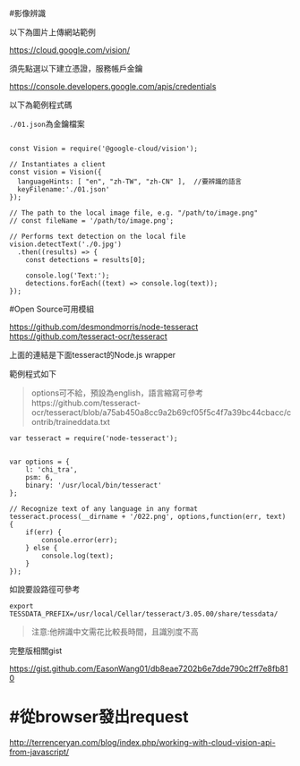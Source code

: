 #影像辨識

以下為圖片上傳網站範例

https://cloud.google.com/vision/


須先點選以下建立憑證，服務帳戶金鑰

https://console.developers.google.com/apis/credentials

以下為範例程式碼


`./01.json`為金鑰檔案
```

const Vision = require('@google-cloud/vision');

// Instantiates a client
const vision = Vision({
  languageHints: [ "en", "zh-TW", "zh-CN" ],  //要辨識的語言
  keyFilename:'./01.json'
});

// The path to the local image file, e.g. "/path/to/image.png"
// const fileName = '/path/to/image.png';

// Performs text detection on the local file
vision.detectText('./0.jpg')
  .then((results) => {
    const detections = results[0];

    console.log('Text:');
    detections.forEach((text) => console.log(text));
});
```



#Open Source可用模組


https://github.com/desmondmorris/node-tesseract
https://github.com/tesseract-ocr/tesseract


上面的連結是下面tesseract的Node.js wrapper


範例程式如下

>options可不給，預設為english，語言縮寫可參考https://github.com/tesseract-ocr/tesseract/blob/a75ab450a8cc9a2b69cf05f5c4f7a39bc44cbacc/contrib/traineddata.txt

```
var tesseract = require('node-tesseract');


var options = {
    l: 'chi_tra',
    psm: 6,
    binary: '/usr/local/bin/tesseract'
};

// Recognize text of any language in any format
tesseract.process(__dirname + '/022.png', options,function(err, text) {
    if(err) {
        console.error(err);
    } else {
        console.log(text);
    }
});
```

如說要設路徑可參考

```
export TESSDATA_PREFIX=/usr/local/Cellar/tesseract/3.05.00/share/tessdata/
```

>注意:他辨識中文需花比較長時間，且識別度不高

完整版相關gist

https://gist.github.com/EasonWang01/db8eae7202b6e7dde790c2ff7e8fb810


# #從browser發出request
http://terrenceryan.com/blog/index.php/working-with-cloud-vision-api-from-javascript/
